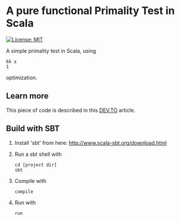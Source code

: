 # A pure functional Primality Test in Scala

[![License: MIT](https://img.shields.io/badge/License-MIT-yellow.svg)](https://opensource.org/licenses/MIT)

A simple primality test in Scala, using <pre><code>6k &#177; 1</pre></code> optimization.

## Learn more

This piece of code is described in this
[DEV.TO](https://dev.to/guildenstern70/a-pure-functional-primality-test-in-scala-3gif)
article.

## Build with SBT

1. Install 'sbt' from here: http://www.scala-sbt.org/download.html
2. Run a sbt shell with

       cd [project dir]
       sbt

4. Compile with

       compile


5. Run with

       run


